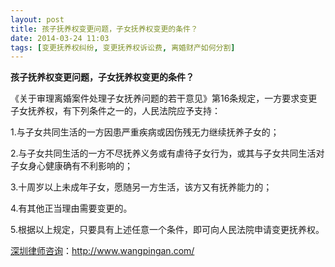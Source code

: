 ```yaml
---
layout: post
title: 孩子抚养权变更问题，子女抚养权变更的条件？
date: 2014-03-24 11:03
tags: [变更抚养权纠纷, 变更抚养权诉讼费, 离婚财产如何分割]
---
```

<strong>孩子抚养权变更问题，子女抚养权变更的条件？</strong>

《关于审理离婚案件处理子女抚养问题的若干意见》第16条规定，一方要求变更子女抚养权，有下列条件之一的，人民法院应予支持：

1.与子女共同生活的一方因患严重疾病或因伤残无力继续抚养子女的；

2.与子女共同生活的一方不尽抚养义务或有虐待子女行为，或其与子女共同生活对子女身心健康确有不利影响的；

3.十周岁以上未成年子女，愿随另一方生活，该方又有抚养能力的；

4.有其他正当理由需要变更的。

5.根据以上规定，只要具有上述任意一个条件，即可向人民法院申请变更抚养权。

<a href="http://www.wangpingan.com/">深圳律师咨询</a>：<a href="http://www.wangpingan.com/">http://www.wangpingan.com/</a>

